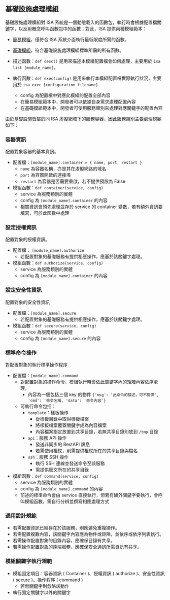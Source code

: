 ## 基礎設施處理模組

基礎設施處理模組對 ISA 系統是一個動態載入的函數包，執行時會根據配置檔關鍵字，以反射概念呼叫函數包中的函數；對此，ISA 提供兩種模組範本：

+ [簡易模組](./app/modules/simple_module.py)，僅符合 ISA 系統介面執行最低限度所需的函數。
+ [基礎模組](./app/modules/base_module.py)，符合基礎設施處理模組標準所需的所有函數。


+ 描述函數：```def desc()``` 是用來描述本模組配置檔會如何處理，主要用於 ```isa list [module_name]```。
+ 執行函數：```def exec(config)``` 是用來執行本模組配置檔實際執行狀況，主要用於 ```isa exec [configuration_filename]```
	- config 為配置檔中對應此模組的配置全部內容
	- 在簡易模組範本中，開發者可以依據自身需求處理配置內容
	- 在基礎模組範本中，開發者可使用服務類別來處理對應關鍵字的配置內容

由於基礎設施皆屬於同 ISA 虛擬網域下的服務容器，因此服務類別主要處理規範如下：

### 容器資訊

配置對象容器的基本資訊。

+ 配置檔：```[module_name].container = { name, port, restart }```
	- ```name``` 為容器名稱，亦是其在虛擬網路的域名
 	- ```port``` 為容器開啟的連接埠
 	- ```restart``` 為容器是否需要重啟，若不提供預設為 False
+ 模組函數：```def container(service, config)```
	- service 為服務類別的實體
	- config 為 ```[module_name].container``` 的內容
	- 相關資訊會預先處理並存於 service 的 container 變數，若有額外資訊要填寫，可於此函數中處理

### 設定授權資訊

配置對象的授權資訊。

+ 配置檔： ```[module_name].authorize```
	- 若配置對象的基礎服務有提供相應操作，應基於該關鍵字處理。
+ 模組函數：```def authorize(service, config)```
	- service 為服務類別的實體
	- config 為 ```[module_name].container``` 的內容

### 設定安全性資訊

配置對象的安全性資訊

+ 配置檔：```[module_name].secure```
	- 若配置對象的基礎服務有提供相應操作，應基於該關鍵字處理。
+ 模組函數：```def secure(service, config)```
	- service 為服務類別的實體
	- config 為 ```[module_name].secure``` 的內容

### 標準命令操作

對配置對象的執行標準操作程序

+ 配置檔：```[module_name].command```
	- 對配置對象的操作命令，模組執行時會依此關鍵字內的矩陣內容依序處理。
		+ 內容為一個包括三個 key 的物件 ```{'msg': '此命令的描述，可不提供', 'cmd': '命令名稱, 'data': '命令內容'}```
	- 可執行命令包括：
		+ ```template```：樣板操作
			- 從樣板目錄中取得樣板檔案
			- 將樣板檔案覆蓋關鍵字成為內容檔案
			- 內容檔案指定放置到共享目錄，若無共享目錄則放到 ```/tmp``` 目錄
		+ ```api```：服務 API 操作
			- 發送非同步的 RestAPI 訊息
			- 若需使用權杖，則需提供權杖所在的共享目錄與檔名
		+ ```ssh```：服務 SSH 操作
			- 執行 SSH 連線並發送命令至該服務
			- 需提供密文所在的共享目錄
+ 模組函數：```def command(service, config)```
	- service 為服務類別的實體
	- config 為 ```[module_name].command``` 的內容
	- 前述的標準命令會由 service 直接執行，但若有額外關鍵字要執行，會呼叫模組函數，需自行分辨並撰寫相應處理方式

### 通用設計規範

+ 若需配置資訊已經存在於該服務，則應避免重複操作。
+ 若需配置複數內容，該關鍵字內容應為物件或矩陣，並依序或依序列表執行。
+ 若需操作配置對象的目錄內容，應確保目錄有共享。
+ 若需操作配置對象的遠端服務，應確保安全通訊所需資訊有共享。

### 模組關鍵字執行規範

+ 模組固定項目：容器資訊 ( Container )、授權資訊 ( authorize )、安全性資訊 ( secure )、操作程序 ( command )
	- 若無關鍵字則忽略該動作
+ 執行固定關鍵字以外的關鍵字

